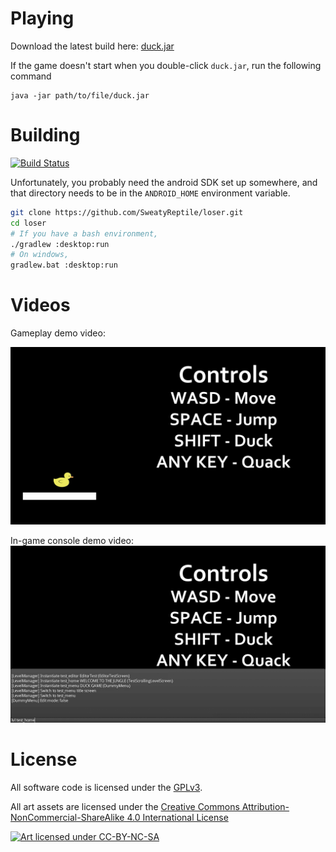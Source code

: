 Playing
=======
Download the latest build here: [duck.jar](https://github.com/SweatyReptile/loser/releases)

If the game doesn't start when you double-click `duck.jar`, run the following command
```
java -jar path/to/file/duck.jar
```

Building
========
[![Build Status](https://travis-ci.org/SweatyReptile/loser.svg?branch=develop)](https://travis-ci.org/SweatyReptile/loser)

Unfortunately, you probably need the android SDK set up somewhere, and that directory needs to be in the `ANDROID_HOME` environment variable.

```bash
git clone https://github.com/SweatyReptile/loser.git
cd loser
# If you have a bash environment,
./gradlew :desktop:run
# On windows,
gradlew.bat :desktop:run
```

Videos
======
Gameplay demo video:

<a href="https://youtu.be/tGQSMRsMdI8" target="_blank">![Gameplay](assetsrc/images/screenshots/gameplay.png?raw=true)</a>

In-game console demo video:
<a href="https://youtu.be/7PblE93kbjA" target="_blank">![Console Demo](assetsrc/images/screenshots/console.png?raw=true)</a>

License
=======

All software code is licensed under the [GPLv3](https://www.gnu.org/licenses/gpl.html).

All art assets are licensed under the [Creative Commons Attribution-NonCommercial-ShareAlike 4.0 International License](http://creativecommons.org/licenses/by-nc-sa/4.0/)

[![Art licensed under CC-BY-NC-SA](http://i.creativecommons.org/l/by-nc-sa/4.0/88x31.png)](http://creativecommons.org/licenses/by-nc-sa/4.0/)
